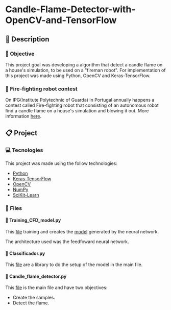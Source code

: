 # Candle-Flame-Detector-with-OpenCV-and-TensorFlow

## :book: Description

### :dart: Objective 

This project goal was developing a algorithm that detect a candle flame on a house's simulation, to be used on a "fireman robot". For implementation of this project was made using Python, OpenCV and Keras-TensorFlow.

### :fire_engine: Fire-fighting robot contest 

On IPG(Institute Polytechnic of Guarda) in Portugal annually happens a contest called Fire-fighting robot that consisting of an autonomous robot find a candle flame on a house's simulation and blowing it out. More information [here](http://robobombeiro.ipg.pt/wp-content/uploads/2019/05/Rules-2019.pdf).

## :clipboard: Project

### :computer: Tecnologies

This project was made using the follow technologies:

- [Python](https://www.python.org/)
- [Keras-TensorFlow](https://www.tensorflow.org/guide/keras)
- [OpenCV](https://opencv.org/)
- [NumPy](https://numpy.org/)
- [SciKit-Learn](https://scikit-learn.org/stable/)

### :file_folder: Files

#### :page_facing_up: Training_CFD_model.py

This [file](https://github.com/herickyves/Candle-Flame-Detector-with-OpenCV-and-TensorFlow/blob/master/Training_CFD_model.py) training and creates the [model](https://github.com/herickyves/Candle-Flame-Detector-with-OpenCV-and-TensorFlow/blob/master/classificador_de_chama.h5) generated by the neural network.  

The architecture used was the feedfoward neural network.

#### :page_facing_up: Classificador.py

This [file](https://github.com/herickyves/Candle-Flame-Detector-with-OpenCV-and-TensorFlow/blob/master/Classificador.py) are a library to do the setup of the model in the main file. 

#### :page_facing_up: Candle_flame_detector.py

This [file](https://github.com/herickyves/Candle-Flame-Detector-with-OpenCV-and-TensorFlow/blob/master/Candle_flame_detector.py) is the main file and have two objectives: 
- Create the samples.
- Detect the flame.
